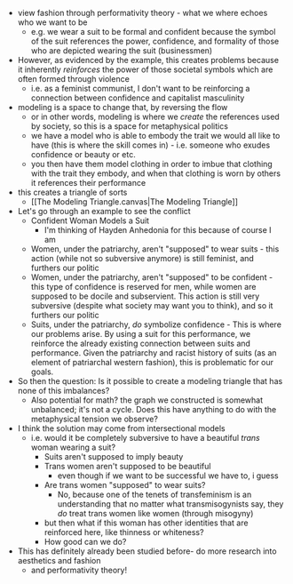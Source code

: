- view fashion through performativity theory - what we where echoes who we want to be
	-  e.g. we wear a suit to be formal and confident because the symbol of the suit references the power, confidence, and formality of those who are depicted wearing the suit (businessmen)
- However, as evidenced by the example, this creates problems because it inherently *reinforces* the power of those societal symbols which are often formed through violence
	- i.e. as a feminist communist, I don't want to be reinforcing a connection between confidence and capitalist masculinity
- modeling is a space to change that, by reversing the flow
	- or in other words, modeling is where we *create* the references used by society, so this is a space for metaphysical politics
	- we have a model who is able to embody the trait we would all like to have (this is where the skill comes in) - i.e. someone who exudes confidence or beauty or etc.
	- you then have them model clothing in order to imbue that clothing with the trait they embody, and when that clothing is worn by others it references their performance
- this creates a triangle of sorts
	- [[The Modeling Triangle.canvas|The Modeling Triangle]]
- Let's go through an example to see the conflict
	- Confident Woman Models a Suit
		- I'm thinking of Hayden Anhedonia for this because of course I am
	- Women, under the patriarchy, aren't "supposed" to wear suits - this action (while not so subversive anymore) is still feminist, and furthers our politic
	- Women, under the patriarchy, aren't "supposed" to be confident - this type of confidence is reserved for men, while women are supposed to be docile and subservient. This action is still very subversive (despite what society may want you to think), and so it furthers our politic
	- Suits, under the patriarchy, *do* symbolize confidence - This is where our problems arise. By using a suit for this performance, we reinforce the already existing connection between suits and performance. Given the patriarchy and racist history of suits (as an element of patriarchal western fashion), this is problematic for our goals. 
- So then the question: Is it possible to create a modeling triangle that has none of this imbalances?
	- Also potential for math? the graph we constructed is somewhat unbalanced; it's not a cycle. Does this have anything to do with the metaphysical tension we observe?
- I think the solution may come from intersectional models
	- i.e. would it be completely subversive to have a beautiful *trans* woman wearing a suit?
		- Suits aren't supposed to imply beauty 
		- Trans women aren't supposed to be beautiful
			- even though if we want to be successful we have to, i guess
		- Are trans women "supposed" to wear suits?
			- No, because one of the tenets of transfeminism is an understanding that no matter what transmisogynists say, they *do* treat trans women like women (through misogyny)
		- but then what if this woman has other identities that are reinforced here, like thinness or whiteness?
		- How good can we do?
- This has definitely already been studied before- do more research into aesthetics and fashion 
	- and performativity theory!